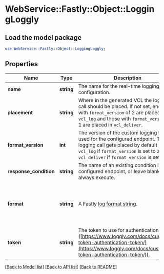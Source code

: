 # WebService::Fastly::Object::LoggingLoggly

## Load the model package
```perl
use WebService::Fastly::Object::LoggingLoggly;
```

## Properties
Name | Type | Description | Notes
------------ | ------------- | ------------- | -------------
**name** | **string** | The name for the real-time logging configuration. | [optional] 
**placement** | **string** | Where in the generated VCL the logging call should be placed. If not set, endpoints with `format_version` of 2 are placed in `vcl_log` and those with `format_version` of 1 are placed in `vcl_deliver`.  | [optional] 
**format_version** | **int** | The version of the custom logging format used for the configured endpoint. The logging call gets placed by default in `vcl_log` if `format_version` is set to `2` and in `vcl_deliver` if `format_version` is set to `1`.   | [optional] [default to 2]
**response_condition** | **string** | The name of an existing condition in the configured endpoint, or leave blank to always execute. | [optional] 
**format** | **string** | A Fastly [log format string](https://docs.fastly.com/en/guides/custom-log-formats). | [optional] [default to &#39;%h %l %u %t &quot;%r&quot; %&amp;gt;s %b&#39;]
**token** | **string** | The token to use for authentication ([https://www.loggly.com/docs/customer-token-authentication-token/](https://www.loggly.com/docs/customer-token-authentication-token/)). | [optional] 

[[Back to Model list]](../README.md#documentation-for-models) [[Back to API list]](../README.md#documentation-for-api-endpoints) [[Back to README]](../README.md)


